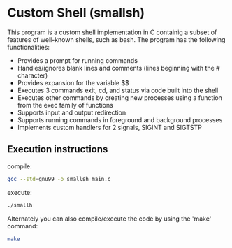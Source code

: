 # Custom Shell (smallsh)

This program is a custom shell implementation in C containig a subset of features of well-known shells, such as bash.
The program has the following functionalities:

- Provides a prompt for running commands
- Handles/ignores blank lines and comments (lines beginning with the # character)
- Provides expansion for the variable $$
- Executes 3 commands exit, cd, and status via code built into the shell
- Executes other commands by creating new processes using a function from the exec family of functions
- Supports input and output redirection
- Supports running commands in foreground and background processes
- Implements custom handlers for 2 signals, SIGINT and SIGTSTP


## Execution instructions

compile:
```sh
gcc --std=gnu99 -o smallsh main.c
```
execute:
```sh
./smallh
```

Alternately you can also compile/execute the code by using the 'make' command:
```sh
make
```
